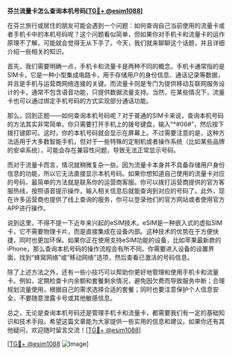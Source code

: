 **芬兰流量卡怎么查询本机号码[[TG💪+ @esim1088](https://t.me/s/esim1088)]**

在芬兰旅行或居住的朋友可能会遇到一个问题：如何查询自己当前使用的流量卡或者手机卡中的本机号码呢？这个问题看似简单，但如果你对手机卡和流量卡的运作原理不了解，可能就会觉得无从下手了。今天，我们就来聊聊这个话题，并且详细介绍一些相关的知识。

首先，我们需要明确一点，手机卡和流量卡是两种不同的概念。手机卡通常指的是SIM卡，它是一种小型集成电路卡，用于存储用户的身份信息、通话记录等数据，并且是手机与运营商网络连接的关键。而流量卡则是专门为提供移动互联网服务设计的卡，通常不包含语音功能，只提供数据流量支持。当然，在某些情况下，流量卡也可以通过绑定手机号码的方式实现部分通话功能。

那么，回到正题——如何查询本机号码呢？对于普通的SIM卡来说，查询本机号码的方法其实非常简单。你只需要打开手机上的拨号键盘，输入“*#06#”，然后按下拨打键即可。这时，你的本机号码就会显示在屏幕上。不过需要注意的是，这种方法适用于大多数智能手机，但对于一些特殊的定制机或者操作系统（比如某些品牌的安卓系统），可能会存在兼容性问题，导致无法正常显示号码。

而对于流量卡而言，情况就稍微复杂一些。因为流量卡本身并不具备存储用户身份信息的功能，所以它无法直接显示本机号码。如果你想知道自己使用的流量卡对应的号码，最简单的方法就是联系你的运营商客服。你可以拨打运营商提供的官方客服热线，按照语音提示操作，输入相关信息后就能查询到对应的号码了。此外，现在许多运营商也提供了线上查询的服务，你可以登录他们的官方网站或者使用官方APP进行操作。

说到这里，不得不提一下近年来兴起的eSIM技术。eSIM是一种嵌入式的虚拟SIM卡，它不需要物理卡片，而是直接集成在设备内部。这种技术的优势在于方便快捷，同时也更加环保。如果你正在使用支持eSIM功能的设备，比如苹果最新款的iPhone，那么查询本机号码的操作流程会有所不同。你需要进入设备的设置界面，找到“蜂窝网络”或“移动网络”选项，然后查看已激活的号码信息。

除了上述方法之外，还有一些小技巧可以帮助你更好地管理和使用手机卡和流量卡。例如，定期检查卡内余额和套餐剩余情况，避免因欠费而导致服务中断；合理规划流量使用，根据自己的需求选择合适的套餐；同时也要注意保护个人信息安全，不要随意泄露卡号或其他敏感信息。

总之，无论是查询本机号码还是管理手机卡和流量卡，都需要我们有一定的基础知识和技术手段。希望这篇文章能为大家提供一些实用的信息和建议。如果你还有其他疑问，欢迎随时留言交流！[[TG💪+ @esim1088](https://t.me/s/esim1088)]

[[TG💪+ @esim1088](https://t.me/s/esim1088) ![Image](https://i.postimg.cc/4NQfJmqS/Snipaste-2025-05-13-00-14-12.png)]